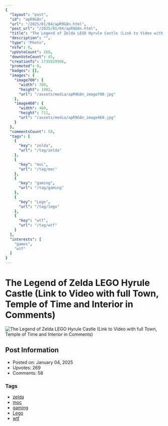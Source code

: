 ```yaml
---
{
  "layout": "post",
  "id": "apR9G8n",
  "url": "/2025/01/04/apR9G8n.html",
  "post_url": "/2025/01/04/apR9G8n.html",
  "title": "The Legend of Zelda LEGO Hyrule Castle (Link to Video with full Town, Temple of Time and Interior in Comments)",
  "description": "",
  "type": "Photo",
  "nsfw": 0,
  "upVoteCount": 269,
  "downVoteCount": 45,
  "creationTs": 1735929506,
  "promoted": 0,
  "badges": [],
  "images": {
    "image700": {
      "width": 700,
      "height": 1082,
      "url": "/assets/media/apR9G8n_image700.jpg"
    },
    "image460": {
      "width": 460,
      "height": 711,
      "url": "/assets/media/apR9G8n_image460.jpg"
    }
  },
  "commentsCount": 58,
  "tags": [
    {
      "key": "zelda",
      "url": "/tag/zelda"
    },
    {
      "key": "moc",
      "url": "/tag/moc"
    },
    {
      "key": "gaming",
      "url": "/tag/gaming"
    },
    {
      "key": "Lego",
      "url": "/tag/lego"
    },
    {
      "key": "wtf",
      "url": "/tag/wtf"
    }
  ],
  "interests": [
    "games",
    "wtf"
  ]
}
---
```


# The Legend of Zelda LEGO Hyrule Castle (Link to Video with full Town, Temple of Time and Interior in Comments)

![The Legend of Zelda LEGO Hyrule Castle (Link to Video with full Town, Temple of Time and Interior in Comments)](/assets/media/apR9G8n_image700.jpg)

## Post Information

- Posted on: January 04, 2025
- Upvotes: 269
- Comments: 58

### Tags

- [zelda](/tag/zelda)
- [moc](/tag/moc)
- [gaming](/tag/gaming)
- [Lego](/tag/Lego)
- [wtf](/tag/wtf)
